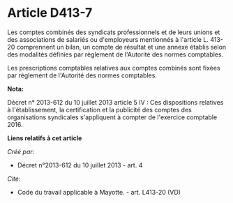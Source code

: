 # Article D413-7

Les comptes combinés des syndicats professionnels et de leurs unions et des associations de salariés ou d'employeurs
mentionnés à l'article L. 413-20 comprennent un bilan, un compte de résultat et une annexe établis selon des modalités
définies par règlement de l'Autorité des normes comptables. 

Les prescriptions comptables relatives aux comptes combinés sont fixées par règlement de l'Autorité des normes comptables.

**Nota:**

Décret n° 2013-612 du 10 juillet 2013 article 5 IV : Ces dispositions relatives à l'établissement, la certification et la
publicité des comptes des organisations syndicales s'appliquent à compter de l'exercice comptable 2016.

**Liens relatifs à cet article**

_Créé par_:

  - Décret n°2013-612 du 10 juillet 2013 - art. 4

_Cite_:

  - Code du travail applicable à Mayotte. - art. L413-20 (VD)

